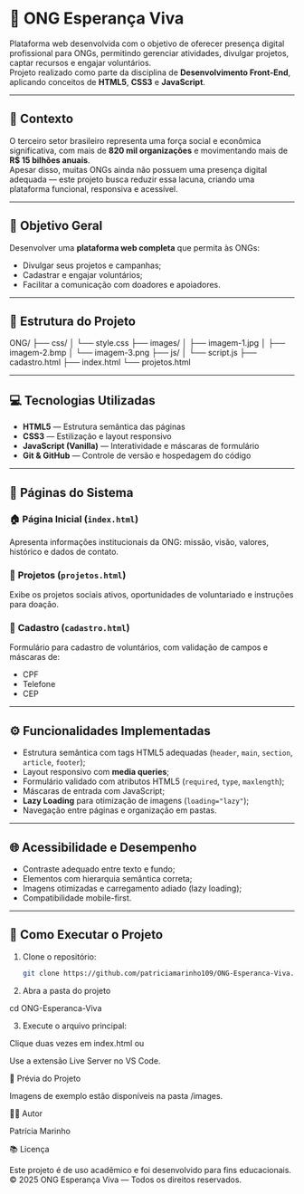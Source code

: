 # 🌱 ONG Esperança Viva

Plataforma web desenvolvida com o objetivo de oferecer presença digital profissional para ONGs, permitindo gerenciar atividades, divulgar projetos, captar recursos e engajar voluntários.  
Projeto realizado como parte da disciplina de **Desenvolvimento Front-End**, aplicando conceitos de **HTML5**, **CSS3** e **JavaScript**.

---

## 📘 Contexto

O terceiro setor brasileiro representa uma força social e econômica significativa, com mais de **820 mil organizações** e movimentando mais de **R$ 15 bilhões anuais**.  
Apesar disso, muitas ONGs ainda não possuem uma presença digital adequada — este projeto busca reduzir essa lacuna, criando uma plataforma funcional, responsiva e acessível.

---

## 🎯 Objetivo Geral

Desenvolver uma **plataforma web completa** que permita às ONGs:
- Divulgar seus projetos e campanhas;
- Cadastrar e engajar voluntários;
- Facilitar a comunicação com doadores e apoiadores.

---

## 🧩 Estrutura do Projeto

ONG/
├── css/
│ └── style.css
├── images/
│ ├── imagem-1.jpg
│ ├── imagem-2.bmp
│ └── imagem-3.png
├── js/
│ └── script.js
├── cadastro.html
├── index.html
└── projetos.html


---

## 💻 Tecnologias Utilizadas

- **HTML5** — Estrutura semântica das páginas  
- **CSS3** — Estilização e layout responsivo  
- **JavaScript (Vanilla)** — Interatividade e máscaras de formulário  
- **Git & GitHub** — Controle de versão e hospedagem do código  

---

## 📄 Páginas do Sistema

### 🏠 **Página Inicial (`index.html`)**
Apresenta informações institucionais da ONG: missão, visão, valores, histórico e dados de contato.

### 🤝 **Projetos (`projetos.html`)**
Exibe os projetos sociais ativos, oportunidades de voluntariado e instruções para doação.

### 🧾 **Cadastro (`cadastro.html`)**
Formulário para cadastro de voluntários, com validação de campos e máscaras de:
- CPF  
- Telefone  
- CEP  

---

## ⚙️ Funcionalidades Implementadas

- Estrutura semântica com tags HTML5 adequadas (`header`, `main`, `section`, `article`, `footer`);
- Layout responsivo com **media queries**;
- Formulário validado com atributos HTML5 (`required`, `type`, `maxlength`);
- Máscaras de entrada com JavaScript;
- **Lazy Loading** para otimização de imagens (`loading="lazy"`);
- Navegação entre páginas e organização em pastas.

---

## 🌐 Acessibilidade e Desempenho

- Contraste adequado entre texto e fundo;
- Elementos com hierarquia semântica correta;
- Imagens otimizadas e carregamento adiado (lazy loading);
- Compatibilidade mobile-first.

---

## 🚀 Como Executar o Projeto

1. Clone o repositório:
   ```bash
   git clone https://github.com/patriciamarinho109/ONG-Esperanca-Viva.git

2. Abra a pasta do projeto

cd ONG-Esperanca-Viva

3. Execute o arquivo principal:

Clique duas vezes em index.html ou

Use a extensão Live Server no VS Code.

📸 Prévia do Projeto

Imagens de exemplo estão disponíveis na pasta /images.

👩‍💻 Autor

Patrícia Marinho

📚 Licença

Este projeto é de uso acadêmico e foi desenvolvido para fins educacionais.
© 2025 ONG Esperança Viva — Todos os direitos reservados.